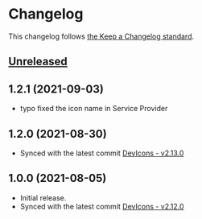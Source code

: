# Changelog

This changelog follows [the Keep a Changelog standard](https://keepachangelog.com).

## [Unreleased](https://github.com/codeat3/blade-devicon/compare/1.2.1...main)

## 1.2.1 (2021-09-03)
- typo fixed the icon name in Service Provider

## 1.2.0 (2021-08-30)
- Synced with the latest commit [DevIcons - v2.13.0](https://github.com/devicons/devicon/releases/tag/v2.13.0)

## 1.0.0 (2021-08-05)
- Initial release.
- Synced with the latest commit [DevIcons - v2.12.0](https://github.com/devicons/devicon/releases/tag/v2.12.0)
